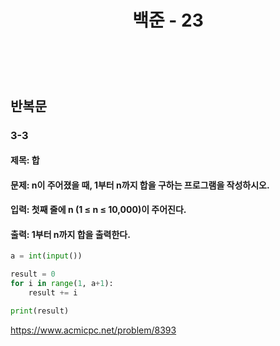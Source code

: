 ﻿---
layout: post
title: "백준 - 23"
category: studylog
tags: algorithm
---

<br>


## 반복문

### 3-3

#### 제목: 합

#### 문제: n이 주어졌을 때, 1부터 n까지 합을 구하는 프로그램을 작성하시오.

#### 입력: 첫째 줄에 n (1 ≤ n ≤ 10,000)이 주어진다.

#### 출력: 1부터 n까지 합을 출력한다.

```python
a = int(input())

result = 0
for i in range(1, a+1):
    result += i

print(result)
```

https://www.acmicpc.net/problem/8393